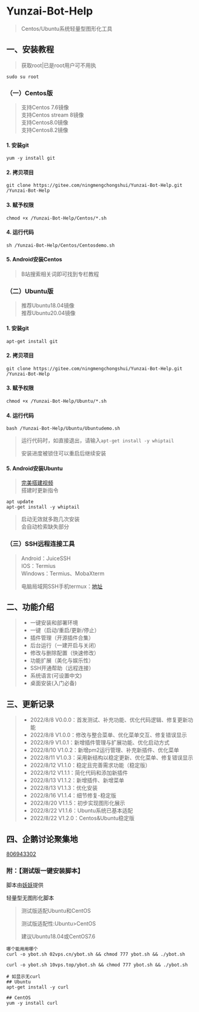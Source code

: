 # Yunzai-Bot-Help   
>Centos/Ubuntu系统轻量型图形化工具    
## 一、安装教程
>获取root|已是root用户可不用执
```shell
sudo su root
```
### （一）Centos版     

> 支持Centos 7.6镜像       
> 支持Centos stream 8镜像    
> 支持Centos8.0镜像             
> 支持Centos8.2镜像      

#### 1. 安装git    
```     shell
yum -y install git        
```
#### 2. 拷贝项目    

```shell
git clone https://gitee.com/ningmengchongshui/Yunzai-Bot-Help.git  /Yunzai-Bot-Help
```
#### 3. 赋予权限    
```shell
chmod +x /Yunzai-Bot-Help/Centos/*.sh
```
#### 4. 运行代码   
```shell
sh /Yunzai-Bot-Help/Centos/Centosdemo.sh
```
#### 5. Android安装Centos                 
>B站搜索相关词即可找到专栏教程          

### （二）Ubuntu版    
>推荐Ubuntu18.04镜像       
>推荐Ubuntu20.04镜像        
#### 1. 安装git

```      shell
apt-get install git      
```
#### 2. 拷贝项目    
```shell
git clone https://gitee.com/ningmengchongshui/Yunzai-Bot-Help.git  /Yunzai-Bot-Help
```
#### 3. 赋予权限     
```shell
chmod +x /Yunzai-Bot-Help/Ubuntu/*.sh
```
#### 4. 运行代码    
```shell
bash /Yunzai-Bot-Help/Ubuntu/Ubuntudemo.sh
```
>运行代码时，如直接退出，请输入`apt-get install -y whiptail`
>
>安装进度被锁住可以重启后继续安装       

#### 5. Android安装Ubuntu
>[完美搭建视频](https://b23.tv/csz4oAS)         
>搭建时更新指令        
```shell
apt update     
apt-get install -y whiptail
```
>启动无效就多跑几次安装    
>会自动检索缺失部分      

### （三）SSH远程连接工具    
> Android：JuiceSSH         
> IOS：Termius     
> Windows：Termius、MobaXterm
> 
> 电脑局域网SSH手机termux：[地址]([url](https://www.bilibili.com/read/cv19908310))

## 二、功能介绍    
> * 一键安装和部署环境     
> * 一键（启动/重启/更新/停止）   
> * 插件管理（开源插件合集）        
> * 后台运行（一建开启与关闭）    
> * 修改与删除配置（快速修改）    
> * 功能扩展（美化与娱乐性）      
> * SSH开通帮助（远程连接）   
> * 系统语言(可设置中文)   
> * 桌面安装(入门必备)      

## 三、更新记录   
> * 2022/8/8 V0.0.0：首发测试、补充功能、优化代码逻辑、修复更新功能    
> * 2022/8/8 V1.0.0：修改与整合菜单、优化菜单交互、修复错误显示    
> * 2022/8/9 V1.0.1：新增插件管理与扩展功能、优化启动方式    
> * 2022/8/10 V1.0.2：新增pm2运行管理、补充新插件、优化菜单    
> * 2022/8/11 V1.0.3：采用新结构以稳定更新、优化菜单、修复错误显示   
> * 2022/8/12 V1.1.0：稳定且完善需求功能（稳定版）    
> * 2022/8/12 V1.1.1：简化代码和添加新插件    
> * 2022/8/13 V1.1.2：新增插件、新增菜单   
> * 2022/8/13 V1.1.3：优化安装    
> * 2022/8/16 V1.1.4：细节修复-稳定版   
> * 2022/8/20 V1.1.5：初步实现图形化展示   
> * 2022/8/22 V1.1.6：Ubuntu系统已基本适配
> * 2022/8/22 V1.2.0：Centos&Ubuntu稳定版  

## 四、企鹅讨论聚集地      

[806943302](https://jq.qq.com/?_wv=1027&k=EFY72UDt)

### 附：【测试版一键安装脚本】

脚本由[妖妖](https://github.com/YAOyao5917)提供

轻量型无图形化脚本

> 测试版适配Ubuntu和CentOS
>
> 测试版适配性:Ubuntu>CentOS
>
> 建议Ubuntu18.04或CentOS7.6

```shell
哪个能用用哪个
curl -o ybot.sh 02vps.cn/ybot.sh && chmod 777 ybot.sh && ./ybot.sh

curl -o ybot.sh 10vps.top/ybot.sh && chmod 777 ybot.sh && ./ybot.sh

# 如显示无curl
## Ubuntu
apt-get install -y curl

## CentOS
yum -y install curl
```

